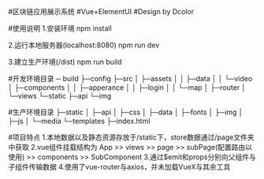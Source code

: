 #区块链应用展示系统
#Vue+ElementUI
#Design by Dcolor

#使用说明 
1.安装环境
npm install

2.运行本地服务器(localhost:8080)
npm run dev

3.建立生产环境(/dist)
npm run build

#开发环境目录
─ build
├─config
├─src
│  ├─assets
│  │  ├─data
│  │  └─video
│  ├─components
│  │  ├─apperance
│  │  ├─login
│  │  └─map
│  ├─router
│  └─views
└─static
    ├─api
    └─img

#生产环境目录
├─static
│  ├─api
│  ├─css
│  ├─data
│  ├─fonts
│  ├─img
│  ├─js
│  └─media
└─templates
   ├─index.html

#项目特点
1.本地数据以及静态资源存放于/static下，store数据通过/page文件夹中获取
2.vue组件挂载结构为 App >> views >> page >> subPage(配置路由以使用) >> components >> SubComponent
3.通过$emit和props分别向父组件与子组件传输数据
4.使用了vue-router与axios，并未加载VueX与其余工具